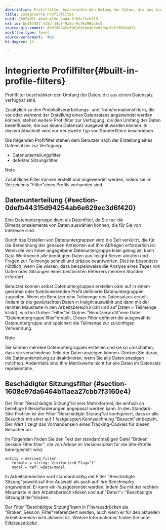 ```yaml
---
description: Profilfilter beschränken den Umfang der Daten, die aus einem Datensatz verfügbar sind.
title: Integrierte Profilfilter
uuid: d6854d2c-4643-476e-8a44-f188e18cb115
exl-id: bb167487-415d-44a8-9a0a-9a76d90ba5c0
source-git-commit: d9df90242ef96188f4e4b5e6d04cfef196b0a628
workflow-type: tm+mt
source-wordcount: '486'
ht-degree: 1%

---
```


# Integrierte Profilfilter{#built-in-profile-filters}

Profilfilter beschränken den Umfang der Daten, die aus einem Datensatz verfügbar sind.

Zusätzlich zu den Protokollverarbeitungs- und Transformationsfiltern, die vor oder während der Erstellung eines Datensatzes angewendet werden können, stehen weitere Profilfilter zur Verfügung, die den Umfang der Daten beeinflussen, die aus einem Datensatz ausgewählt werden können. In diesem Abschnitt wird nur der zweite Typ von Sonderfiltern beschrieben.

Die folgenden Profilfilter stehen dem Benutzer nach der Erstellung eines Datensatzes zur Verfügung:

* Datenunterteilungsfilter
* defekter Sitzungsfilter

>[!NOTE]
>
>Zusätzliche Filter können erstellt und angewendet werden, indem sie im Verzeichnis &quot;Filter&quot;eines Profils vorhanden sind.

## Datenunterteilung {#section-0defb44315d94254ab6e629ec3d6f420}

Eine Datenuntergruppe dient als Datenfilter, da Sie nur die Dimensionselemente von Daten auswählen können, die für Sie von Interesse sind.

Durch das Erstellen von Datenuntergruppen wird die Zeit verkürzt, die für die Berechnung der genauen Antworten auf Ihre Abfragen erforderlich ist. Wenn die von Ihnen angegebene Datenuntergruppe klein genug ist, kann Data Workbench alle benötigten Daten aus Insight Server abrufen und Fragen zur Teilmenge schnell und präzise beantworten. Dies ist besonders nützlich, wenn Sie wissen, dass beispielsweise die Analyse eines Tages von Daten oder Sitzungen eines bestimmten Referrers mehrere Stunden erfordert.

Benutzer können selbst Datenuntergruppen erstellen oder auf in einem geerbten oder funktionierenden Profil definierte Datenuntergruppen zugreifen. Wenn ein Benutzer eine Teilmenge des Datensatzes erstellt (indem er die gewünschten Daten in Insight auswählt und dann mit der rechten Maustaste in den Arbeitsbereich klickt und auf Daten > Teilmenge klickt), wird im Ordner &quot;Filter&quot;im Ordner &quot;Benutzerprofil&quot;eine Datei &quot;Datenuntergruppe.filter&quot;erstellt. Dieser Filter definiert die ausgewählte Datenuntergruppe und speichert die Teilmenge zur zukünftigen Verwendung.

>[!NOTE]
>
>Sie können mehrere Datenuntergruppen erstellen und sie so umschalten, dass sie verschiedene Teile der Daten anzeigen können. Denken Sie daran, die Datenunterteilung zu deaktivieren, wenn Sie alle Daten anzeigen möchten. Andernfalls sind Ihre Metrikwerte nicht für alle Daten im Datensatz repräsentativ.

## Beschädigter Sitzungsfilter {#section-1608e97da6464b11aea27cbb7f3160e4}

Der Filter &quot;Beschädigte Sitzung&quot;ist eine Metrikformel, die einfach an beliebige Filteranforderungen angepasst werden kann. In den Standard-Site-Profilen ist der Filter &quot;Beschädigte Sitzung&quot;so konfiguriert, dass er alle Besucher mit einer auf 1 festgelegten Kennzeichnung &quot;Besucht&quot;einbezieht. Der Wert 1 zeigt das Vorhandensein eines Tracking-Cookies für diesen Besucher an.

Im Folgenden finden Sie den Text der standardmäßigen Datei &quot;Broken Session Filter.filter&quot;, die von Adobe im Versionspaket für die Site-Profile bereitgestellt wird.

```
entity = derived_filter:
   formula = string: Visitorized_Flag="1"
   model = ref: wdata/model
```

In Arbeitsbereichen wird standardmäßig der Filter &quot;Beschädigte Sitzung&quot;sowohl auf ihre Auswahl als auch auf ihre Benchmarks angewendet. Er kann ein-/ausgeblendet werden, indem Sie mit der rechten Maustaste in den Arbeitsbereich klicken und auf &quot;Daten&quot;> &quot;Beschädigte Sitzungsfilter&quot;klicken.

Der Filter &quot;Beschädigte Sitzung&quot;kann in Filterausdrücken als &quot;Broken_Session_Filter&quot;referenziert werden, auch wenn er für den aktuellen Arbeitsbereich nicht aktiviert ist. Weitere Informationen finden Sie unter [Filterausdrücke](https://docs.adobe.com/content/help/en/data-workbench/using/client/t-open-ins.html#Syntax_for_Identifiers) .
